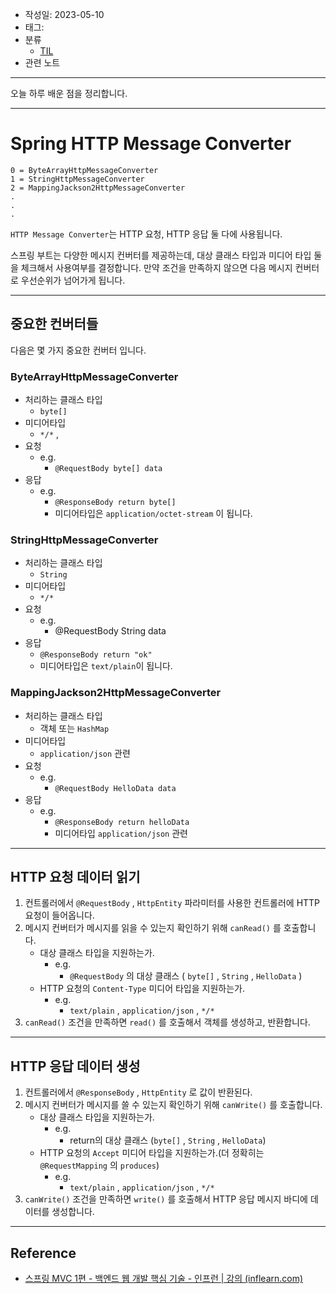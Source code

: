 - 작성일: 2023-05-10
- 태그: 
- 분류
    - [TIL](TIL.md)
- 관련 노트

---

오늘 하루 배운 점을 정리합니다.

---

# Spring HTTP Message Converter

```
0 = ByteArrayHttpMessageConverter
1 = StringHttpMessageConverter
2 = MappingJackson2HttpMessageConverter
.
.
.
```

`HTTP Message Converter`는 HTTP 요청, HTTP 응답 둘 다에 사용됩니다.

스프링 부트는 다양한 메시지 컨버터를 제공하는데, 대상 클래스 타입과 미디어 타입 둘을 체크해서 사용여부를 결정합니다. 만약 조건을 만족하지 않으면 다음 메시지 컨버터로 우선순위가 넘어가게 됩니다.

---

## 중요한 컨버터들

다음은 몇 가지 중요한 컨버터 입니다.

### ByteArrayHttpMessageConverter

- 처리하는 클래스 타입
    - `byte[]`
- 미디어타입
    - `*/*` ,
- 요청 
    - e.g.
        - `@RequestBody byte[] data`
- 응답
    - e.g.
        - `@ResponseBody return byte[]`
        - 미디어타입은 `application/octet-stream` 이 됩니다.
        
### StringHttpMessageConverter

- 처리하는 클래스 타입
    - `String`
- 미디어타입
    - `*/*`
- 요청
    - e.g.
        - @RequestBody String data
- 응답
    - `@ResponseBody return "ok"`
    - 미디어타입은 `text/plain`이  됩니다.
    
### MappingJackson2HttpMessageConverter

- 처리하는 클래스 타입
    - 객체 또는 `HashMap`
- 미디어타입
    - `application/json` 관련
- 요청
    - e.g.
        - `@RequestBody HelloData data`
- 응답
    - e.g.
        - `@ResponseBody return helloData`
        - 미디어타입 `application/json` 관련

---
## HTTP 요청 데이터 읽기

1. 컨트롤러에서 `@RequestBody` , `HttpEntity` 파라미터를 사용한 컨트롤러에 HTTP 요청이 들어옵니다.
2. 메시지 컨버터가 메시지를 읽을 수 있는지 확인하기 위해 `canRead()` 를 호출합니다.
    - 대상 클래스 타입을 지원하는가.
        - e.g.
            - `@RequestBody` 의 대상 클래스 ( `byte[]` , `String` , `HelloData` )
    - HTTP 요청의 `Content-Type` 미디어 타입을 지원하는가.
        - e.g.
            - `text/plain` , `application/json` , `*/*`
3. `canRead()` 조건을 만족하면 `read()` 를 호출해서 객체를 생성하고, 반환합니다.

---
## HTTP 응답 데이터 생성

1.  컨트롤러에서 `@ResponseBody` , `HttpEntity` 로 값이 반환된다.
2. 메시지 컨버터가 메시지를 쓸 수 있는지 확인하기 위해 `canWrite()` 를 호출합니다.
    - 대상 클래스 타입을 지원하는가.
        - e.g.
            - return의 대상 클래스 (`byte[]` , `String` , `HelloData`)
    - HTTP 요청의 `Accept` 미디어 타입을 지원하는가.(더 정확히는 `@RequestMapping` 의 `produces`)
        - e.g.
            - `text/plain` , `application/json` , `*/*`
3. `canWrite()` 조건을 만족하면 `write()` 를 호출해서 HTTP 응답 메시지 바디에 데이터를 생성합니다.

---

## Reference

- [스프링 MVC 1편 - 백엔드 웹 개발 핵심 기술 - 인프런 | 강의 (inflearn.com)](https://www.inflearn.com/course/%EC%8A%A4%ED%94%84%EB%A7%81-mvc-1)